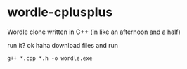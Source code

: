 # wordle-cplusplus
Wordle clone written in C++ (in like an afternoon and a half)

run it? ok haha download files and run 

```g++ *.cpp *.h -o wordle.exe```
